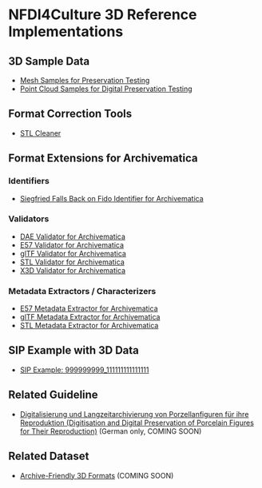 # NFDI4Culture 3D Reference Implementations

## 3D Sample Data

- [Mesh Samples for Preservation Testing](https://github.com/JoergHeseler/mesh-samples-for-preservation-testing)
- [Point Cloud Samples for Digital Preservation Testing](https://github.com/JoergHeseler/point-cloud-samples-for-preservation-testing)

## Format Correction Tools
- [STL Cleaner](https://github.com/JoergHeseler/stl-cleaner)

## Format Extensions for Archivematica

### Identifiers

- [Siegfried Falls Back on Fido Identifier for Archivematica](https://github.com/JoergHeseler/siegfried-falls-back-on-fido-identifier-for-archivematica)

### Validators

- [DAE Validator for Archivematica](https://github.com/JoergHeseler/dae-validator-for-archivematica)
- [E57 Validator for Archivematica](https://github.com/JoergHeseler/e57-validator-for-archivematica)
- [glTF Validator for Archivematica](https://github.com/JoergHeseler/gltf-validator-for-archivematica)
- [STL Validator for Archivematica](https://github.com/JoergHeseler/stl-validator-for-archivematica)
- [X3D Validator for Archivematica](https://github.com/JoergHeseler/x3d-validator-for-archivematica)

### Metadata Extractors / Characterizers
- [E57 Metadata Extractor for Archivematica](https://github.com/JoergHeseler/e57-metadata-extractor-for-archivematica)
- [glTF Metadata Extractor for Archivematica](https://github.com/JoergHeseler/gltf-metadata-extractor-for-archivematica)
- [STL Metadata Extractor for Archivematica](https://github.com/JoergHeseler/stl-metadata-extractor-for-archivematica)

## SIP Example with 3D Data

- [SIP Example: 999999999_111111111111111](https://github.com/JoergHeseler/sip-example-999999999_111111111111111)

## Related Guideline

-  [Digitalisierung und Langzeitarchivierung von Porzellanfiguren für ihre Reproduktion (Digitisation and Digital Preservation of Porcelain Figures for Their Reproduction)](https://doi.org/10.5281/zenodo.15481637) (German only, COMING SOON)

## Related Dataset

-  [Archive-Friendly 3D Formats](https://doi.org/10.5281/zenodo.17376982) (COMING SOON)
